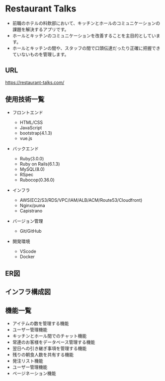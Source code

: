 # Restaurant Talks

+ 前職のホテルの料飲部において、キッチンとホールのコミュニケーションの課題を解決するアプリです。
+ ホールとキッチンのコミュニケーションを改善することを主目的としています。
+ ホールとキッチンの間や、スタッフの間で口頭伝達だったり正確に把握できていないものを管理します。

## URL
https://restaurant-talks.com/

## 使用技術一覧

+ フロントエンド
  + HTML/CSS
  + JavaScript
  + bootstrap(4.1.3)
  + vue.js

+ バックエンド
  + Ruby(3.0.0)
  + Ruby on Rails(6.1.3)
  + MySQL(8.0)
  + RSpec
  + Rubocop(0.36.0)

+ インフラ
  + AWS(EC2/S3/RDS/VPC/IAM/ALB/ACM/Route53/Cloudfront)
  + Nginx/puma
  + Capistrano

+ バージョン管理
  + Git/GitHub

+ 開発環境
  + VScode
  + Docker

## ER図

## インフラ構成図

## 機能一覧


+ アイテムの数を管理する機能
+ ユーザー管理機能
+ キッチンとホール間でのチャット機能
+ 常連のお客様をデータベース管理する機能
+ 翌日への引き継ぎ事項を管理する機能
+ 残りの朝食人数を共有する機能
+ 発注リスト機能
+ ユーザー管理機能
+ ページネーション機能
